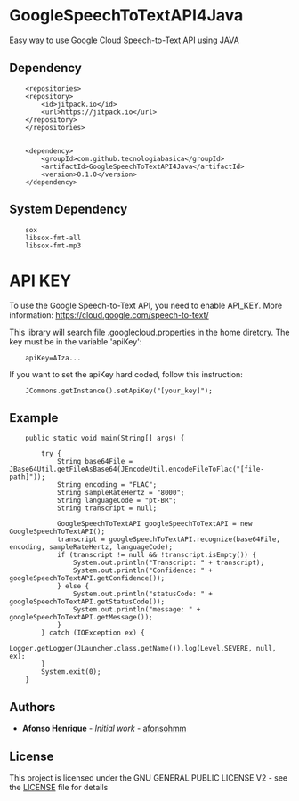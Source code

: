 # GoogleSpeechToTextAPI4Java
Easy way to use Google Cloud Speech-to-Text API using JAVA

## Dependency

```
    <repositories>
	<repository>
	    <id>jitpack.io</id>
	    <url>https://jitpack.io</url>
	</repository>
    </repositories>


    <dependency>
        <groupId>com.github.tecnologiabasica</groupId>
        <artifactId>GoogleSpeechToTextAPI4Java</artifactId>
        <version>0.1.0</version>
    </dependency>
```

## System Dependency

```
    sox
    libsox-fmt-all
    libsox-fmt-mp3
```

# API KEY

To use the Google Speech-to-Text API, you need to enable API_KEY. More information: https://cloud.google.com/speech-to-text/

This library will search file .googlecloud.properties in the home diretory. The key must be in the variable 'apiKey':

```
    apiKey=AIza...
```

If you want to set the apiKey hard coded, follow this instruction:

```
    JCommons.getInstance().setApiKey("[your_key]");
```

## Example

```
    public static void main(String[] args) {
        
        try {           
            String base64File = JBase64Util.getFileAsBase64(JEncodeUtil.encodeFileToFlac("[file-path]"));
            String encoding = "FLAC";
            String sampleRateHertz = "8000";
            String languageCode = "pt-BR";
            String transcript = null;
            
            GoogleSpeechToTextAPI googleSpeechToTextAPI = new GoogleSpeechToTextAPI();
            transcript = googleSpeechToTextAPI.recognize(base64File, encoding, sampleRateHertz, languageCode);
            if (transcript != null && !transcript.isEmpty()) {
                System.out.println("Transcript: " + transcript);
                System.out.println("Confidence: " + googleSpeechToTextAPI.getConfidence());
            } else {
                System.out.println("statusCode: " + googleSpeechToTextAPI.getStatusCode());
                System.out.println("message: " + googleSpeechToTextAPI.getMessage());
            }
        } catch (IOException ex) {
            Logger.getLogger(JLauncher.class.getName()).log(Level.SEVERE, null, ex);
        }
        System.exit(0);
    }
```

## Authors

* **Afonso Henrique** - *Initial work* - [afonsohmm](https://github.com/afonsohmm)

## License

This project is licensed under the GNU GENERAL PUBLIC LICENSE V2 - see the [LICENSE](LICENSE) file for details